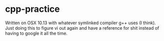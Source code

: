 # cpp-practice
Written on OSX 10.13 with whatever symlinked compiler g++ uses (I think). Just doing this to figure vi out again and have a reference for shit instead of having to google it all the time.
